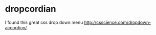 dropcordian
===========

I found this great css drop down menu http://csscience.com/dropdown-accordion/